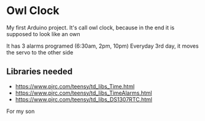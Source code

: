 # Owl Clock
My first Arduino project.
It's call owl clock, because in the end it is supposed to look like an own

It has 3 alarms programed (6:30am, 2pm, 10pm)
Everyday 3rd day, it moves the servo to the other side


## Libraries needed
- https://www.pjrc.com/teensy/td_libs_Time.html
- https://www.pjrc.com/teensy/td_libs_TimeAlarms.html
- https://www.pjrc.com/teensy/td_libs_DS1307RTC.html

For my son